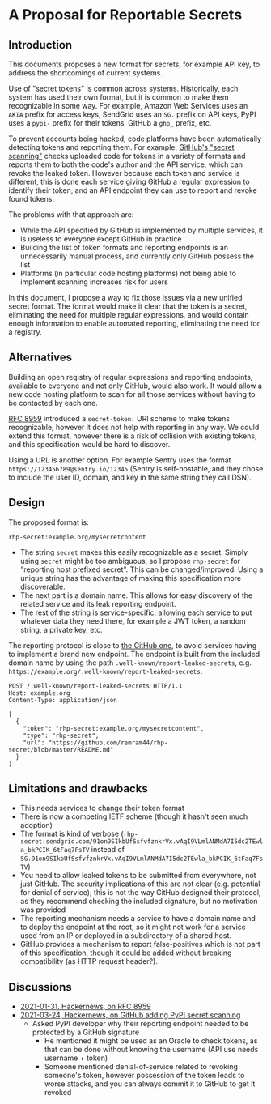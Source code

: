 A Proposal for Reportable Secrets
=================================

Introduction
------------

This documents proposes a new format for secrets, for example API key, to address the shortcomings of current systems.

Use of "secret tokens" is common across systems. Historically, each system has used their own format, but it is common to make them recognizable in some way. For example, Amazon Web Services uses an `AKIA` prefix for access keys, SendGrid uses an `SG.` prefix on API keys, PyPI uses a `pypi-` prefix for their tokens, GitHub a `ghp_` prefix, etc.

To prevent accounts being hacked, code platforms have been automatically detecting tokens and reporting them. For example, [GitHub's "secret scanning"](https://docs.github.com/en/code-security/secret-security/about-secret-scanning) checks uploaded code for tokens in a variety of formats and reports them to both the code's author and the API service, which can revoke the leaked token. However because each token and service is different, this is done each service giving GitHub a regular expression to identify their token, and an API endpoint they can use to report and revoke found tokens.

The problems with that approach are:

* While the API specified by GitHub is implemented by multiple services, it is useless to everyone except GitHub in practice
* Building the list of token formats and reporting endpoints is an unnecessarily manual process, and currently only GitHub possess the list
* Platforms (in particular code hosting platforms) not being able to implement scanning increases risk for users

In this document, I propose a way to fix those issues via a new unified secret format. The format would make it clear that the token is a secret, eliminating the need for multiple regular expressions, and would contain enough information to enable automated reporting, eliminating the need for a registry.

Alternatives
------------

Building an open registry of regular expressions and reporting endpoints, available to everyone and not only GitHub, would also work. It would allow a new code hosting platform to scan for all those services without having to be contacted by each one.

[RFC 8959](https://www.rfc-editor.org/rfc/rfc8959.html) introduced a `secret-token:` URI scheme to make tokens recognizable, however it does not help with reporting in any way. We could extend this format, however there is a risk of collision with existing tokens, and this specification would be hard to discover.

Using a URL is another option. For example Sentry uses the format `https://123456789@sentry.io/12345` (Sentry is self-hostable, and they chose to include the user ID, domain, and key in the same string they call DSN).

Design
------

The proposed format is:

```
rhp-secret:example.org/mysecretcontent
```

* The string `secret` makes this easily recognizable as a secret. Simply using `secret` might be too ambiguous, so I propose `rhp-secret` for "reporting host prefixed secret". This can be changed/improved. Using a unique string has the advantage of making this specification more discoverable.
* The next part is a domain name. This allows for easy discovery of the related service and its leak reporting endpoint.
* The rest of the string is service-specific, allowing each service to put whatever data they need there, for example a JWT token, a random string, a private key, etc.

The reporting protocol is close to [the GitHub one](https://docs.github.com/en/developers/overview/secret-scanning-partner-program#create-a-secret-alert-service), to avoid services having to implement a brand new endpoint. The endpoint is built from the included domain name by using the path `.well-known/report-leaked-secrets`, e.g. `https://example.org/.well-known/report-leaked-secrets`.

```
POST /.well-known/report-leaked-secrets HTTP/1.1
Host: example.org
Content-Type: application/json

[
  {
    "token": "rhp-secret:example.org/mysecretcontent",
    "type": "rhp-secret",
    "url": "https://github.com/remram44/rhp-secret/blob/master/README.md"
  }
]
```

Limitations and drawbacks
-------------------------

* This needs services to change their token format
* There is now a competing IETF scheme (though it hasn't seen much adoption)
* The format is kind of verbose (`rhp-secret:sendgrid.com/91on9SIkbUfSsfvfznkrVx.vAqI9VLmlANMdA7I5dc2TEwla_bkPCIK_6tFaq7FsTV` instead of `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`)
* You need to allow leaked tokens to be submitted from everywhere, not just GitHub. The security implications of this are not clear (e.g. potential for denial of service); this is not the way GitHub designed their protocol, as they recommend checking the included signature, but no motivation was provided
* The reporting mechanism needs a service to have a domain name and to deploy the endpoint at the root, so it might not work for a service used from an IP or deployed in a subdirectory of a shared host.
* GitHub provides a mechanism to report false-positives which is not part of this specification, though it could be added without breaking compatibility (as HTTP request header?).

Discussions
-----------

* [2021-01-31, Hackernews, on RFC 8959](https://news.ycombinator.com/item?id=25979908)
* [2021-03-24, Hackernews, on GitHub adding PyPI secret scanning](https://news.ycombinator.com/item?id=26568651)
  * Asked PyPI developer why their reporting endpoint needed to be protected by a GitHub signature
    * He mentioned it might be used as an Oracle to check tokens, as that can be done without knowing the username (API use needs username + token)
    * Someone mentioned denial-of-service related to revoking someone's token, however possession of the token leads to worse attacks, and you can always commit it to GitHub to get it revoked
